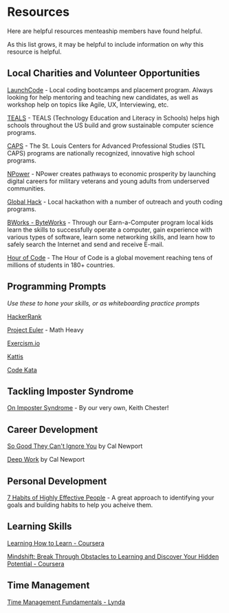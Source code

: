# Resources

Here are helpful resources menteaship members have found helpful.

As this list grows, it may be helpful to include information on _why_ this resource is helpful.

## Local Charities and Volunteer Opportunities

[LaunchCode](https://www.launchcode.org/volunteer) - Local coding bootcamps and placement program. Always looking for help mentoring and teaching new candidates, as well as workshop help on topics like Agile, UX, Interviewing, etc.

[TEALS](https://www.tealsk12.org/volunteers/) - TEALS (Technology Education and Literacy in Schools) helps high schools throughout the US build and grow sustainable computer science programs.

[CAPS](https://stlcaps.yourcapsnetwork.org/) - The St. Louis Centers for Advanced Professional Studies (STL CAPS) programs are nationally recognized, innovative high school programs.

[NPower](http://www.npower.org/) - NPower creates pathways to economic prosperity by launching digital careers for military veterans and young adults from underserved communities.

[Global Hack](https://globalhack.org/) - Local hackathon with a number of outreach and youth coding programs.

[BWorks - ByteWorks](http://www.bworks.org/byteworks/) - Through our Earn-a-Computer program local kids learn the skills to successfully operate a computer, gain experience with various types of software, learn some networking skills, and learn how to safely search the Internet and send and receive E-mail.

[Hour of Code](https://hourofcode.com/us) - The Hour of Code is a global movement reaching tens of millions of students in 180+ countries.

## Programming Prompts

_Use these to hone your skills, or as whiteboarding practice prompts_

[HackerRank](https://exercism.io/)

[Project Euler](https://projecteuler.net/) - Math Heavy

[Exercism.io](https://exercism.io/)

[Kattis](https://open.kattis.com/)

[Code Kata](http://codekata.com/)

## Tackling Imposter Syndrome

[On Imposter Syndrome](https://medium.com/@thekeithchester/on-imposter-syndrome-687288a46c26) - By our very own, Keith Chester!

## Career Development

[So Good They Can't Ignore You](http://calnewport.com/books/so-good/) by Cal Newport

[Deep Work](http://calnewport.com/books/deep-work/) by Cal Newport

## Personal Development

[7 Habits of Highly Effective People](https://www.franklincovey.com/the-7-habits.html) - A great approach to identifying your goals and building habits to help you acheive them.

## Learning Skills

[Learning How to Learn - Coursera](https://www.coursera.org/learn/learning-how-to-learn)

[Mindshift: Break Through Obstacles to Learning and Discover Your Hidden Potential - Coursera](https://www.coursera.org/learn/mindshift)

## Time Management

[Time Management Fundamentals - Lynda](https://www.lynda.com/Business-Skills-tutorials/Time-Management-Fundamentals/397387-2.html)

